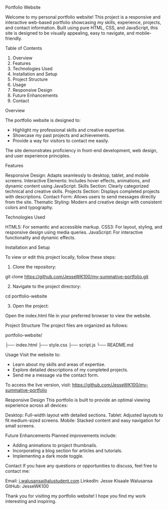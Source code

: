 Portfolio Website

Welcome to my personal portfolio website! This project is a responsive and interactive web-based portfolio showcasing my skills, experience, projects, and contact information. Built using pure HTML, CSS, and JavaScript, this site is designed to be visually appealing, easy to navigate, and mobile-friendly.

Table of Contents
1. Overview
2. Features
3. Technologies Used
4. Installation and Setup
5. Project Structure
6. Usage
7. Responsive Design
8. Future Enhancements
9. Contact

Overview

The portfolio website is designed to:

- Highlight my professional skills and creative expertise.
- Showcase my past projects and achievements.
- Provide a way for visitors to contact me easily.

The site demonstrates proficiency in front-end development, web design, and user experience principles.

Features

Responsive Design: Adapts seamlessly to desktop, tablet, and mobile screens.
Interactive Elements: Includes hover effects, animations, and dynamic content using JavaScript.
Skills Section: Clearly categorized technical and creative skills.
Projects Section: Displays completed projects with descriptions.
Contact Form: Allows users to send messages directly from the site.
Thematic Styling: Modern and creative design with consistent colors and typography.

Technologies Used

HTML5: For semantic and accessible markup.
CSS3: For layout, styling, and responsive design using media queries.
JavaScript: For interactive functionality and dynamic effects.

Installation and Setup

To view or edit this project locally, follow these steps:

1. Clone the repository:

git clone https://github.com/JesseWK100/my-summative-portfolio.git

2. Navigate to the project directory:

cd portfolio-website

3. Open the project:

Open the index.html file in your preferred browser to view the website.

Project Structure
The project files are organized as follows:

portfolio-website/

├── index.html
├── style.css
├── script.js
└── README.md

Usage
Visit the website to:

- Learn about my skills and areas of expertise.
- Explore detailed descriptions of my completed projects.
- Send me a message via the contact form.

To access the live version, visit: https://github.com/JesseWK100/my-summative-portfolio

Responsive Design
This portfolio is built to provide an optimal viewing experience across all devices:

Desktop: Full-width layout with detailed sections.
Tablet: Adjusted layouts to fit medium-sized screens.
Mobile: Stacked content and easy navigation for small screens.

Future Enhancements
Planned improvements include:

- Adding animations to project thumbnails.
- Incorporating a blog section for articles and tutorials.
- Implementing a dark mode toggle.

Contact
If you have any questions or opportunities to discuss, feel free to contact me:

Email: j.walusansa@alustudent.com
LinkedIn: Jesse Kisaale Walusansa
GitHub: JesseWK100

Thank you for visiting my portfolio website! I hope you find my work interesting and inspiring.



